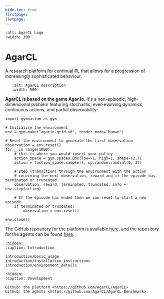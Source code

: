 ```yaml
---
hide-toc: true
firstpage:
lastpage:
---
```


```{figure} _static/img/agarcl_logo.png
:alt: AgarCL Logo
:width: 300
```

# AgarCL 

A research platform for continual RL that allows for a progression of increasingly sophisticated behaviour.


```{figure} _static/img/game_description-1.png
   :alt: AgarCL description
   :width: 500
```

**AgarCL is based on the game Agar.io.** It's a non-episodic, high-dimensional problem featuring stochastic, ever-evolving dynamics, continuous actions, and partial observability:

```{code-block} python
import gymnasium as gym

# Initialise the environment
env = gym.make("agario-grid-v0", render_mode="human")

# Reset the environment to generate the first observation
observation = env.reset()
for _ in range(1000):
    # this is where you would insert your policy
    action_space = gym.spaces.Box(low=-1, high=1, shape=(2,))
    action = (action_space.sample(), np.random.randint(0, 3))

    # step (transition) through the environment with the action
    # receiving the next observation, reward and if the episode has terminated or truncated
    observation, reward, terminated, truncated, info = env.step(action)

    # If the episode has ended then we can reset to start a new episode
    if terminated or truncated:
        observation = env.reset()

env.close()
```

The GitHub repository for the platform is available [here](https://github.com/AgarCL/AgarCL), and the repository for the agents can be found [here](https://github.com/AgarCL/AgarCL-Benchmark).


```{toctree}
:hidden:
:caption: Introduction

introduction/basic_usage
introduction/installation_instructions
introduction/environment_details

```

<!-- introduction/train_agent -->


```{toctree}
:hidden:
:caption: Development

Github: the platform <https://github.com/AgarCL/AgarCL>
Github: the agents <https://github.com/AgarCL/AgarCL-Benchmark>
```
